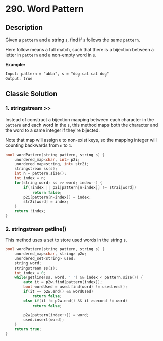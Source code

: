 # 290. Word Pattern

## Description

Given a `pattern` and a string `s`, find if `s` follows the same `pattern`.

Here follow means a full match, such that there is a bijection between a letter in `pattern` and a non-empty word in `s`.

**Example:**
```
Input: pattern = "abba", s = "dog cat cat dog"
Output: true
```

## Classic Solution

### 1. stringstream >>

Instead of construct a bijection mapping between each character in the `pattern` and each word in the `s`, this method maps both the character and the word to a same integer if they're bijected.

Note that map will assign `0` to non-exist keys, so the mapping integer will counting backwards from `n` to `1`.

```C++
bool wordPattern(string pattern, string s) {
    unordered_map<char, int> p2i;
    unordered_map<string, int> str2i;
    stringstream ss(s);
    int n = pattern.size();
    int index = n;
    for(string word; ss >> word; index--) {
        if(!index || p2i[pattern[n-index]] != str2i[word])
            return false;
        p2i[pattern[n-index]] = index;
        str2i[word] = index;
    }
    return !index;
}
```

### 2. stringstream getline()

This method uses a set to store used words in the string `s`.

```C++
bool wordPattern(string pattern, string s) {
    unordered_map<char, string> p2w;
    unordered_set<string> used;
    string word;
    stringstream ss(s);
    int index = 0;
    while(getline(ss, word, ' ') && index < pattern.size()) {
        auto it = p2w.find(pattern[index]);
        bool wordUsed = used.find(word) != used.end();
        if(it == p2w.end() && wordUsed)
            return false;
        else if(it != p2w.end() && it->second != word)
            return false;
        
        p2w[pattern[index++]] = word;
        used.insert(word);
    }
    return true;
}
```